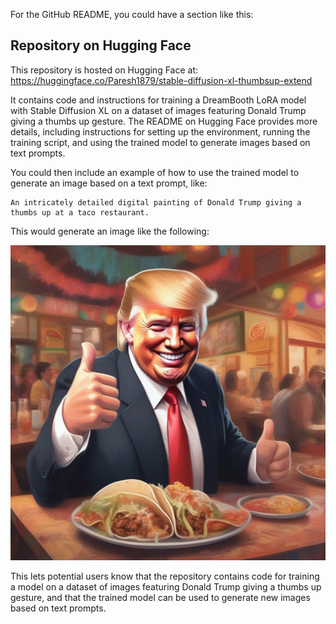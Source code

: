 For the GitHub README, you could have a section like this:

## Repository on Hugging Face

This repository is hosted on Hugging Face at: https://huggingface.co/Paresh1879/stable-diffusion-xl-thumbsup-extend

It contains code and instructions for training a DreamBooth LoRA model with Stable Diffusion XL on a dataset of images featuring Donald Trump giving a thumbs up gesture. The README on Hugging Face provides more details, including instructions for setting up the environment, running the training script, and using the trained model to generate images based on text prompts.

You could then include an example of how to use the trained model to generate an image based on a text prompt, like:

```prompt
An intricately detailed digital painting of Donald Trump giving a thumbs up at a taco restaurant.
```

This would generate an image like the following:

![An intricately detailed digital painting of Donald Trump giving a thumbs up at a taco restaurant.](Trump7.jpeg)

This lets potential users know that the repository contains code for training a model on a dataset of images featuring Donald Trump giving a thumbs up gesture, and that the trained model can be used to generate new images based on text prompts.
